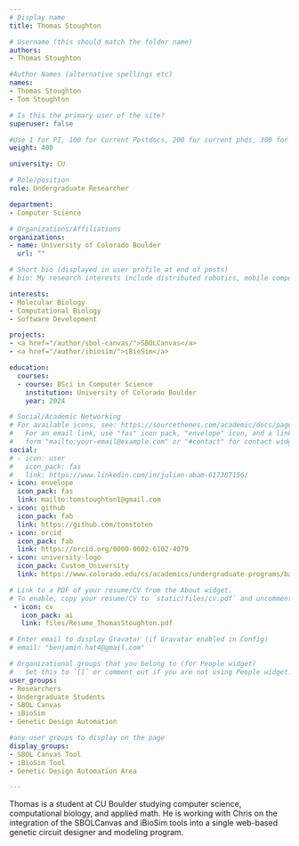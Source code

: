 ```yaml
---
# Display name
title: Thomas Stoughton

# Username (this should match the folder name)
authors:
- Thomas Stoughton

#Author Names (alternative spellings etc)
names:
- Thomas Stoughton
- Tom Stoughton

# Is this the primary user of the site?
superuser: false

#Use 1 for PI, 100 for Current Postdocs, 200 for current phds, 300 for current masters, 400 for current undergrads, 800 for alum postdocs, 810 for alum phds, 820 for alum masters, and 830 for alum undergrads, 900 for tools, 1000 for projects
weight: 400

university: CU

# Role/position
role: Undergraduate Researcher

department:
- Computer Science

# Organizations/Affiliations
organizations:
- name: University of Colorado Boulder
  url: ""

# Short bio (displayed in user profile at end of posts)
# bio: My research interests include distributed robotics, mobile computing and programmable matter.

interests:
- Molecular Biology
- Computational Biology
- Software Development

projects:
- <a href="/author/sbol-canvas/">SBOLCanvas</a>
- <a href="/author/ibiosim/">iBioSim</a>

education:
  courses:
  - course: BSci in Computer Science
    institution: University of Colorado Boulder
    year: 2024

# Social/Academic Networking
# For available icons, see: https://sourcethemes.com/academic/docs/page-builder/#icons
#   For an email link, use "fas" icon pack, "envelope" icon, and a link in the
#   form "mailto:your-email@example.com" or "#contact" for contact widget.
social:
# - icon: user
#   icon_pack: fas
#   link: https://www.linkedin.com/in/julian-abam-617387156/
- icon: envelope
  icon_pack: fas
  link: mailto:tomstoughton1@gmail.com
- icon: github
  icon_pack: fab
  link: https://github.com/tomstoten
- icon: orcid
  icon_pack: fab
  link: https://orcid.org/0000-0002-6102-4079
- icon: university-logo
  icon_pack: Custom_University
  link: https://www.colorado.edu/cs/academics/undergraduate-programs/bachelor-science/bachelor-science-degree-requirements

# Link to a PDF of your resume/CV from the About widget.
# To enable, copy your resume/CV to `static/files/cv.pdf` and uncomment the lines below.
 - icon: cv
   icon_pack: ai
   link: files/Resume_ThomasStoughton.pdf

# Enter email to display Gravatar (if Gravatar enabled in Config)
# email: "benjamin.hat4@gmail.com"

# Organizational groups that you belong to (for People widget)
#   Set this to `[]` or comment out if you are not using People widget.
user_groups:
- Researchers
- Undergraduate Students
- SBOL Canvas
- iBioSim
- Genetic Design Automation

#any user groups to display on the page
display_groups:
- SBOL Canvas Tool
- iBioSim Tool
- Genetic Design Automation Area

---
```

Thomas is a student at CU Boulder studying computer science, computational biology, and applied math. He is working with Chris on the integration of the SBOLCanvas and iBioSim tools into a single web-based genetic circuit designer and modeling program.